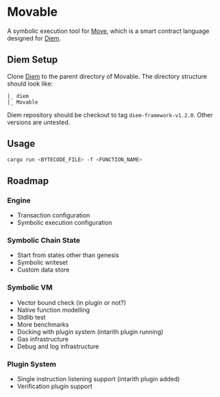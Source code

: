 # Movable

A symbolic execution tool for [Move](https://github.com/libra/libra/tree/master/language), which is a smart contract language designed for [Diem](https://diem.com).

## Diem Setup

Clone [Diem](https://github.com/diem/diem) to the parent directory of Movable. The directory structure should look like:

```
|_ diem
|_ Movable
```

Diem repository should be checkout to tag `diem-framework-v1.2.0`. Other versions are untested.

## Usage

```sh
cargo run <BYTECODE_FILE> -f <FUNCTION_NAME>
```

## Roadmap

### Engine

- Transaction configuration
- Symbolic execution configuration

### Symbolic Chain State

- Start from states other than genesis
- Symbolic writeset
- Custom data store

### Symbolic VM

- Vector bound check (in plugin or not?)
- Native function modelling
- Stdlib test
- More benchmarks
- Docking with plugin system (intarith plugin running)
- Gas infrastructure
- Debug and log infrastructure

### Plugin System

- Single instruction listening support (intarith plugin added)
- Verification plugin support